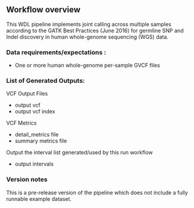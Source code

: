 ## Workflow overview

This WDL pipeline implements joint calling across multiple samples according to the GATK Best Practices (June 2016) for germline SNP and Indel discovery in human whole-genome sequencing (WGS) data.

### Data requirements/expectations :
- One or more human whole-genome per-sample GVCF files

### List of Generated Outputs: 

VCF Output Files
- output vcf
- output vcf index

VCF Metrics
- detail_metrics file
- summary metrics file

Output the interval list generated/used by this run workflow
- output intervals

### Version notes

This is a pre-release version of the pipeline which does not include a fully runnable example dataset. 

